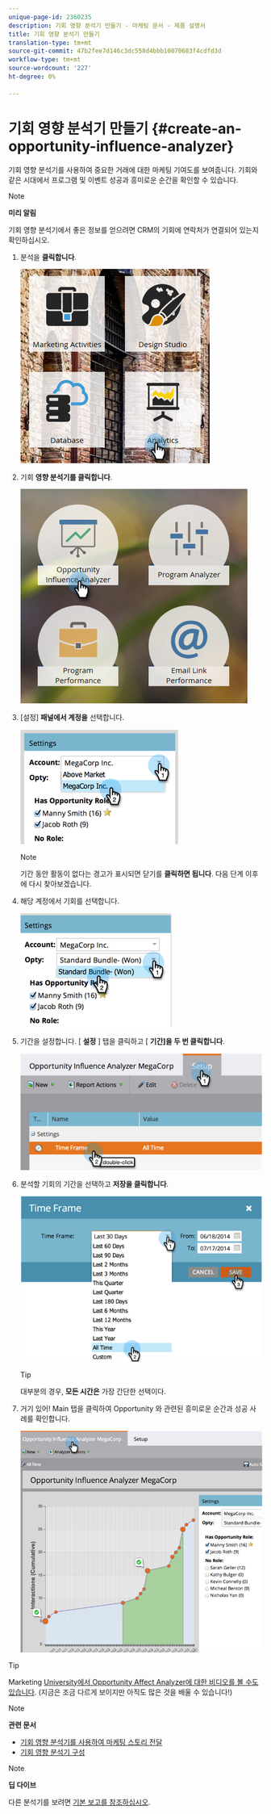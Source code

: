 ```yaml
---
unique-page-id: 2360235
description: 기회 영향 분석기 만들기 - 마케팅 문서 - 제품 설명서
title: 기회 영향 분석기 만들기
translation-type: tm+mt
source-git-commit: 47b2fee7d146c3dc558d4bbb10070683f4cdfd3d
workflow-type: tm+mt
source-wordcount: '227'
ht-degree: 0%

---
```



# 기회 영향 분석기 만들기 {#create-an-opportunity-influence-analyzer}

기회 영향 분석기를 사용하여 중요한 거래에 대한 마케팅 기여도를 보여줍니다. 기회와 같은 시대에서 프로그램 및 이벤트 성공과 흥미로운 순간을 확인할 수 있습니다.

>[!NOTE]
>
>**미리 알림**
>
>기회 영향 분석기에서 좋은 정보를 얻으려면 CRM의 기회에 연락처가 연결되어 있는지 확인하십시오.

1. 분석을 **클릭합니다**.

   ![](assets/analytics.png)

1. 기회 **영향 분석기를 클릭합니다**.

   ![](assets/two.png)

1. [설정] **패널에서 계정을** 선택합니다.

   ![](assets/image2014-9-17-8-3a56-3a32.png)

   >[!NOTE]
   >
   >기간 동안 활동이 없다는 경고가 표시되면 닫기를 **클릭하면 됩니다**. 다음 단계 이후에 다시 찾아보겠습니다.

1. 해당 계정에서 기회를 선택합니다.

   ![](assets/image2014-9-17-8-3a56-3a48.png)

1. 기간을 설정합니다. [ **설정** ] 탭을 클릭하고 [ **기간]을 두 번 클릭합니다**.

   ![](assets/image2014-9-17-8-3a57-3a17.png)

1. 분석할 기회의 기간을 선택하고 **저장을 클릭합니다**.

   ![](assets/image2014-9-17-8-3a57-3a27.png)

   >[!TIP]
   >
   >
   >대부분의 경우, **모든 시간은** 가장 간단한 선택이다.

1. 거기 있어! Main 탭을 클릭하여 Opportunity 와 관련된 흥미로운 순간과 성공 사례를 확인합니다.

   ![](assets/image2014-9-17-8-3a57-3a42.png)

>[!TIP]
>
>Marketing [University에서 Opportunity Affect Analyzer에 대한 비디오를 볼 수도 있습니다](https://learn.marketo.com). (지금은 조금 다르게 보이지만 아직도 많은 것을 배울 수 있습니다!)

>[!NOTE]
>
>**관련 문서**
>
>* [기회 영향 분석기를 사용하여 마케팅 스토리 전달](tell-the-marketing-story-with-an-opportunity-influence-analyzer.md)
>* [기회 영향 분석기 구성](configure-an-opportunity-influence-analyzer.md)

>



>[!NOTE]
>
>**딥 다이브**
>
>다른 분석기를 보려면 [기본 보고를 참조하십시오](http://docs.marketo.com/display/docs/basic+reporting).

